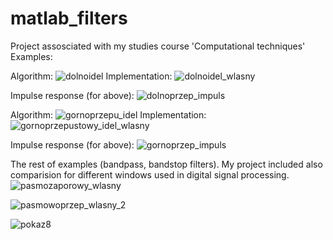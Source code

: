 # matlab_filters
Project assosciated with my studies course 'Computational techniques'
Examples:

Algorithm:
![dolnoidel](https://github.com/user-attachments/assets/31b11eaa-9db2-4594-ba9d-a3783bad8184)
Implementation:
![dolnoidel_wlasny](https://github.com/user-attachments/assets/0487dc21-8463-473c-a827-27da3b0e61fb)

Impulse response (for above):
![dolnoprzep_impuls](https://github.com/user-attachments/assets/ea295a20-a8cb-44b3-9796-bc6e47d94c5e)

Algorithm:
![gornoprzepu_idel](https://github.com/user-attachments/assets/197d66aa-dfee-4ee6-99ea-4513187d0dc3)
Implementation:
![gornoprzepustowy_idel_wlasny](https://github.com/user-attachments/assets/4ab50603-c8b9-4b62-945f-b53f760ea9eb)

Impulse response (for above):
![gornoprzep_impuls](https://github.com/user-attachments/assets/31df8c90-3343-4855-a212-5fdedeb8bee2)

The rest of examples (bandpass, bandstop filters). My project included also comparision for different windows used in digital signal processing.
![pasmozaporowy_wlasny](https://github.com/user-attachments/assets/b79c111c-0a01-4591-8284-761fc4032483)

![pasmowoprzep_wlasny_2](https://github.com/user-attachments/assets/b561768c-d730-4231-a894-92f7087a45ec)

![pokaz8](https://github.com/user-attachments/assets/0bdf72c4-6445-4d32-b5d2-f888bd56c728)
